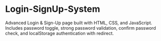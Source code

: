 # Login-SignUp-System
Advanced Login &amp; Sign-Up page built with HTML, CSS, and JavaScript. Includes password toggle, strong password validation, confirm password check, and localStorage authentication with redirect.
